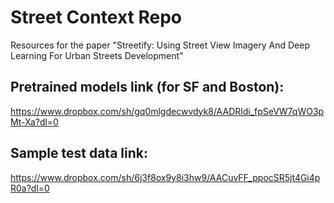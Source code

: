 # Street Context Repo
Resources for the paper "Streetify: Using Street View Imagery And Deep Learning For Urban Streets Development"


## Pretrained models link (for SF and Boston):
https://www.dropbox.com/sh/gq0mlgdecwvdyk8/AADRldi_fpSeVW7qWO3pMt-Xa?dl=0

## Sample test data link:
https://www.dropbox.com/sh/6j3f8ox9y8i3hw9/AACuvFF_ppocSR5jt4Gi4pR0a?dl=0

